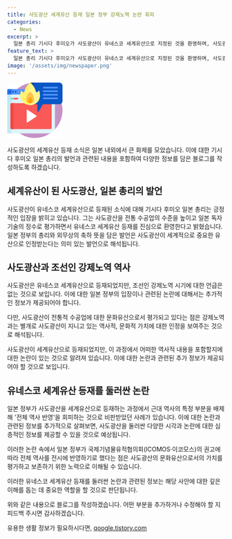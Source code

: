 ```yaml
---
title: 사도광산 세계유산 등재 일본 정부 강제노역 논란 회피
categories:
  - News
excerpt: >
  일본 총리 기시다 후미오가 사도광산이 유네스코 세계유산으로 지정된 것을 환영하며, 사도광산이 일본의 독자 기술의 정수였고, 지역 주민의 노력에 경의를 표한다고 밝혔다. 그러나 조선인 강제노역과 관련된 역사에 대해서는 언급하지 않았다. 전체 역사를 반영하기로 한 유네스코의 권고에 따라 일본은 사도광산을 세계유산으로 등재하는 과정에서 비판을 받고 있다.
feature_text: >
  일본 총리 기시다 후미오가 사도광산이 유네스코 세계유산으로 지정된 것을 환영하며, 사도광산이 일본의 독자 기술의 정수였고, 지역 주민의 노력에 경의를 표한다고 밝혔다. 그러나 조선인 강제노역과 관련된 역사에 대해서는 언급하지 않았다. 전체 역사를 반영하기로 한 유네스코의 권고에 따라 일본은 사도광산을 세계유산으로 등재하는 과정에서 비판을 받고 있다.
image: '/assets/img/newspaper.png'
---
```


<p><img src="/assets/img/news.png" alt="rentncar 속보" /></p>

<p>사도광산의 세계유산 등재 소식은 일본 내외에서 큰 화제를 모았습니다. 이에 대한 기시다 후미오 일본 총리의 발언과 관련된 내용을 포함하여 다양한 정보를 담은 블로그를 작성하도록 하겠습니다. </p>

<h2 data-ke-size="size26">세계유산이 된 사도광산, 일본 총리의 발언</h2>

<p>사도광산이 유네스코 세계유산으로 등재된 소식에 대해 기시다 후미오 일본 총리는 긍정적인 입장을 밝히고 있습니다. 그는 사도광산을 전통 수공업의 수준을 높이고 일본 독자 기술의 정수로 평가하면서 유네스코 세계유산 등재를 진심으로 환영한다고 밝혔습니다. 일본 정부의 총리와 외무상의 축하 뜻을 담은 발언은 사도광산이 세계적으로 중요한 유산으로 인정받는다는 의미 있는 발언으로 해석됩니다. </p>

<h2 data-ke-size="size26">사도광산과 조선인 강제노역 역사</h2>

<p>사도광산은 유네스코 세계유산으로 등재되었지만, 조선인 강제노역 시기에 대한 언급은 없는 것으로 보입니다. 이에 대한 일본 정부의 입장이나 관련된 논란에 대해서는 추가적인 정보가 제공되어야 합니다. </p>

<p>다만, 사도광산이 전통적 수공업에 대한 문화유산으로서 평가되고 있다는 점은 강제노역과는 별개로 사도광산이 지니고 있는 역사적, 문화적 가치에 대한 인정을 보여주는 것으로 해석됩니다.</p>

<p>사도광산이 세계유산으로 등재되었지만, 이 과정에서 어떠한 역사적 내용을 포함할지에 대한 논란이 있는 것으로 알려져 있습니다. 이에 대한 논란과 관련된 추가 정보가 제공되어야 할 것으로 보입니다.</p>

<h2 data-ke-size="size26">유네스코 세계유산 등재를 둘러싼 논란</h2>

<p>일본 정부가 사도광산을 세계유산으로 등재하는 과정에서 근대 역사의 특정 부분을 배제해 '전체 역사 반영'을 회피하는 것으로 비판받았던 사례가 있습니다. 이에 대한 논란과 관련된 정보를 추가적으로 살펴보면, 사도광산을 둘러싼 다양한 시각과 논란에 대한 심층적인 정보를 제공할 수 있을 것으로 예상됩니다.</p>

<p>이러한 논란 속에서 일본 정부가 국제기념물유적협의회(ICOMOS·이코모스)의 권고에 따라 전체 역사를 전시에 반영하기로 했다는 점은 사도광산의 문화유산으로서의 가치를 평가하고 보존하기 위한 노력으로 이해될 수 있습니다.</p>

<p>이러한 유네스코 세계유산 등재를 둘러싼 논란과 관련된 정보는 해당 사안에 대한 깊은 이해를 돕는 데 중요한 역할을 할 것으로 판단됩니다. </p>

<p>위와 같은 내용으로 블로그를 작성하겠습니다. 어떤 부분을 추가하거나 수정해야 할 지 피드백 주시면 감사하겠습니다.</p>
유용한 생활 정보가 필요하시다면, <a href="https://qoogle.tistory.com" rel="dofollow">qoogle.tistory.com</a>


